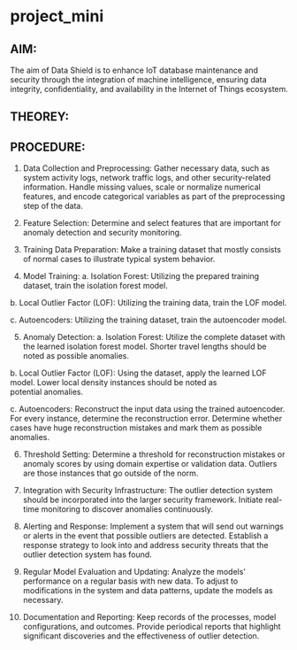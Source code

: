 # project_mini

## AIM:
The aim of Data Shield is to enhance IoT database maintenance and security through the integration of machine intelligence, ensuring data integrity, confidentiality, and availability in the Internet of Things ecosystem.

## THEOREY:

## PROCEDURE:
1. Data Collection and Preprocessing:
Gather necessary data, such as system activity logs, network traffic logs, and other security-related information.
Handle missing values, scale or normalize numerical features, and encode categorical variables as part of the preprocessing step of the data.

2. Feature Selection:
Determine and select features that are important for anomaly detection and security monitoring.

3. Training Data Preparation:
Make a training dataset that mostly consists of normal cases to illustrate typical system behavior.

4. Model Training:
a. Isolation Forest:
Utilizing the prepared training dataset, train the isolation forest model.

b. Local Outlier Factor (LOF):
Utilizing the training data, train the LOF model.

c. Autoencoders:
Utilizing the training dataset, train the autoencoder model.

5. Anomaly Detection:
a. Isolation Forest:
Utilize the complete dataset with the learned isolation forest model.
Shorter travel lengths should be noted as possible anomalies.

b. Local Outlier Factor (LOF):
Using the dataset, apply the learned LOF model.
Lower local density instances should be noted as potential anomalies.

c. Autoencoders:
Reconstruct the input data using the trained autoencoder.
For every instance, determine the reconstruction error.
Determine whether cases have huge reconstruction mistakes and mark them as possible anomalies.

6. Threshold Setting:
Determine a threshold for reconstruction mistakes or anomaly scores by using domain expertise or validation data.
Outliers are those instances that go outside of the norm.

8. Integration with Security Infrastructure:
The outlier detection system should be incorporated into the larger security framework.
Initiate real-time monitoring to discover anomalies continuously.

8. Alerting and Response:
Implement a system that will send out warnings or alerts in the event that possible outliers are detected.
Establish a response strategy to look into and address security threats that the outlier detection system has found.

9. Regular Model Evaluation and Updating:
Analyze the models' performance on a regular basis with new data.
To adjust to modifications in the system and data patterns, update the models as necessary.

10. Documentation and Reporting:
Keep records of the processes, model configurations, and outcomes.
Provide periodical reports that highlight significant discoveries and the effectiveness of outlier detection.
